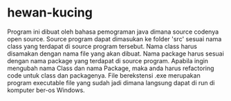 # hewan-kucing
Program ini dibuat oleh bahasa pemograman java dimana source codenya open source. Source program dapat dimasukan ke folder 'src' sesuai nama class yang terdapat di source program tersebut.
Nama class harus disamakan dengan nama file yang akan dibuat. 
Nama package harus sesuai dengan nama package yang terdapat di source program.
Apabila ingin mengubah nama Class dan nama Package, maka anda harus refactoring code untuk class dan packagenya.
File berekstensi .exe merupakan program executable file yang sudah jadi dimana langsung dapat di run di komputer ber-os Windows.
